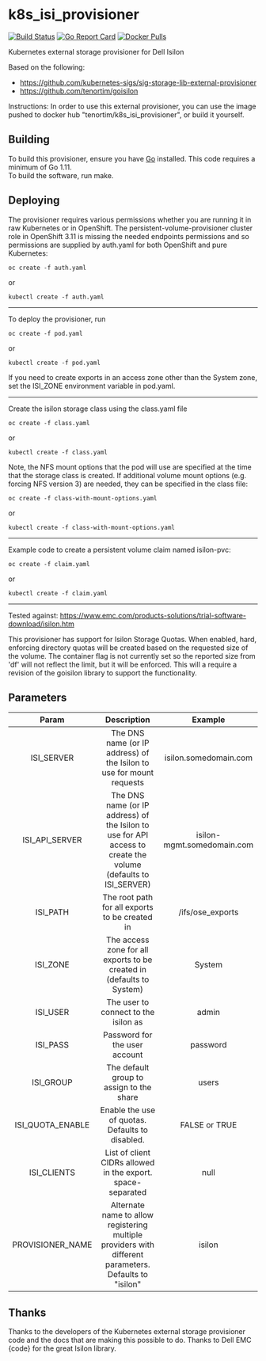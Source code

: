# k8s_isi_provisioner

[![Build Status](https://travis-ci.org/tenortim/k8s_isi_provisioner.svg?branch=master)](https://travis-ci.org/tenortim/k8s_isi_provisioner.svg?branch=master)
[![Go Report Card](https://goreportcard.com/badge/github.com/tenortim/k8s_isi_provisioner)](https://goreportcard.com/report/github.com/tenortim/k8s_isi_provisioner)
[![Docker Pulls](https://img.shields.io/docker/pulls/tenortim/k8s_isi_provisioner.svg)](https://hub.docker.com/r/tenortim/k8s_isi_provisioner/)

Kubernetes external storage provisioner for Dell Isilon

Based on the following:

* <https://github.com/kubernetes-sigs/sig-storage-lib-external-provisioner>
* <https://github.com/tenortim/goisilon>

Instructions:
In order to use this external provisioner, you can use the image pushed to docker hub "tenortim/k8s\_isi\_provisioner", or build it yourself.

## Building

To build this provisioner, ensure you have [Go](https://golang.org/dl/) installed.
This code requires a minimum of Go 1.11.\
To build the software, run make.

## Deploying

The provisioner requires various permissions whether you are running it in raw Kubernetes or in OpenShift.
The persistent-volume-provisioner cluster role in OpenShift 3.11 is missing the needed endpoints permissions and so permissions are supplied by auth.yaml for both OpenShift and pure Kubernetes:

`oc create -f auth.yaml`

or

`kubectl create -f auth.yaml`

___
To deploy the provisioner, run

`oc create -f pod.yaml`

or

`kubectl create -f pod.yaml`

If you need to create exports in an access zone other than the System zone, set the ISI\_ZONE environment variable in pod.yaml.

___
Create the isilon storage class using the class.yaml file

`oc create -f class.yaml`

or

`kubectl create -f class.yaml`

Note, the NFS mount options that the pod will use are specified at the time that the storage class is created.
If additional volume mount options (e.g. forcing NFS version 3) are needed, they
can be specified in the class file:

`oc create -f class-with-mount-options.yaml`

or

`kubectl create -f class-with-mount-options.yaml`

___
Example code to create a persistent volume claim named isilon-pvc:

`oc create -f claim.yaml`

or

`kubectl create -f claim.yaml`

___
Tested against:
<https://www.emc.com/products-solutions/trial-software-download/isilon.htm>

This provisioner has support for Isilon Storage Quotas. When enabled, hard, enforcing directory
quotas will be created based on the requested size of the volume. The container flag is not
currently set so the reported size from 'df' will not reflect the limit, but it will be enforced.
This will a require a revision of the goisilon library to support the functionality.

## Parameters

**Param**|**Description**|**Example**
:-----:|:-----:|:-----:
ISI\_SERVER|The DNS name (or IP address) of the Isilon to use for mount requests| isilon.somedomain.com
ISI\_API\_SERVER|The DNS name (or IP address) of the Isilon to use for API access to create the volume (defaults to ISI\_SERVER)| isilon-mgmt.somedomain.com
ISI\_PATH|The root path for all exports to be created in| \/ifs\/ose\_exports
ISI\_ZONE|The access zone for all exports to be created in (defaults to System)|System
ISI\_USER|The user to connect to the isilon as|admin
ISI\_PASS|Password for the user account|password
ISI\_GROUP|The default group to assign to the share|users
ISI\_QUOTA\_ENABLE|Enable the use of quotas.  Defaults to disabled. | FALSE or TRUE
ISI\_CLIENTS|List of client CIDRs allowed in the export. space-separated |null
PROVISIONER\_NAME|Alternate name to allow registering multiple providers with different parameters. Defaults to "isilon"| isilon

## Thanks

Thanks to the developers of the Kubernetes external storage provisioner code and the docs that are making this possible to do.
Thanks to Dell EMC {code} for the great Isilon library.
